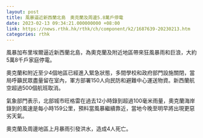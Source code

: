 ```yaml
---
layout: post
title: 風暴逼近新西蘭北島　奧克蘭及周邊5.8萬戶停電
date: 2023-02-13 09:34:21.000000000 +08:00
link: https://news.rthk.hk/rthk/ch/component/k2/1687639-20230213.htm
categories: rthk
---
```


風暴加布里埃爾逼近新西蘭北島，為奧克蘭及附近地區帶來狂風暴雨和巨浪，大約5萬8千戶家庭停電。

奧克蘭和附近至少4個地區已經進入緊急狀態，多間學校和政府部門設施關閉，當局呼籲民眾盡量留在室內，軍方部署150人向民防和避難中心運送物資。新西蘭航空超過500個航班取消。

氣象部門表示，北部城市旺格雷在過去12小時錄到超過100毫米雨量，奧克蘭海岸錄到的風速是每小時159公里，預料當風暴繼續靠近，當地今晚至明早將出現更惡劣天氣。

奧克蘭及周邊地區上月暴雨引發洪水，造成4人死亡。
